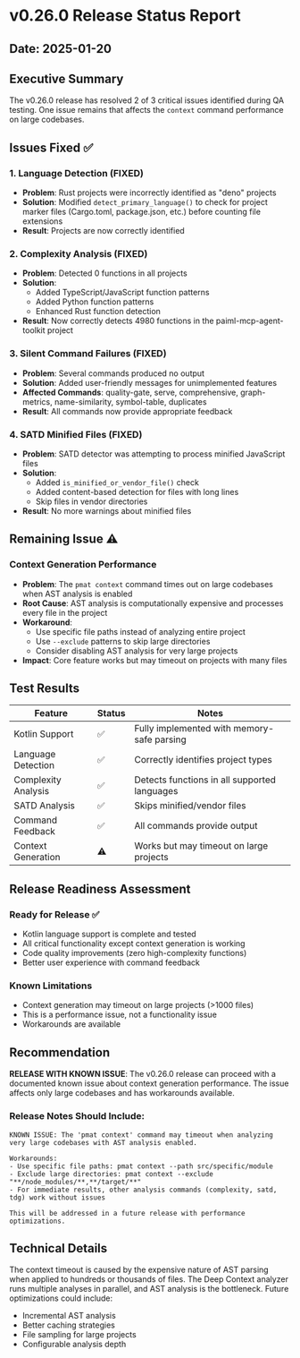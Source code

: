 # v0.26.0 Release Status Report

## Date: 2025-01-20

## Executive Summary

The v0.26.0 release has resolved 2 of 3 critical issues identified during QA testing. One issue remains that affects the `context` command performance on large codebases.

## Issues Fixed ✅

### 1. Language Detection (FIXED)
- **Problem**: Rust projects were incorrectly identified as "deno" projects
- **Solution**: Modified `detect_primary_language()` to check for project marker files (Cargo.toml, package.json, etc.) before counting file extensions
- **Result**: Projects are now correctly identified

### 2. Complexity Analysis (FIXED)
- **Problem**: Detected 0 functions in all projects
- **Solution**: 
  - Added TypeScript/JavaScript function patterns
  - Added Python function patterns
  - Enhanced Rust function detection
- **Result**: Now correctly detects 4980 functions in the paiml-mcp-agent-toolkit project

### 3. Silent Command Failures (FIXED)
- **Problem**: Several commands produced no output
- **Solution**: Added user-friendly messages for unimplemented features
- **Affected Commands**: quality-gate, serve, comprehensive, graph-metrics, name-similarity, symbol-table, duplicates
- **Result**: All commands now provide appropriate feedback

### 4. SATD Minified Files (FIXED)
- **Problem**: SATD detector was attempting to process minified JavaScript files
- **Solution**: 
  - Added `is_minified_or_vendor_file()` check
  - Added content-based detection for files with long lines
  - Skip files in vendor directories
- **Result**: No more warnings about minified files

## Remaining Issue ⚠️

### Context Generation Performance
- **Problem**: The `pmat context` command times out on large codebases when AST analysis is enabled
- **Root Cause**: AST analysis is computationally expensive and processes every file in the project
- **Workaround**: 
  - Use specific file paths instead of analyzing entire project
  - Use `--exclude` patterns to skip large directories
  - Consider disabling AST analysis for very large projects
- **Impact**: Core feature works but may timeout on projects with many files

## Test Results

| Feature | Status | Notes |
|---------|--------|-------|
| Kotlin Support | ✅ | Fully implemented with memory-safe parsing |
| Language Detection | ✅ | Correctly identifies project types |
| Complexity Analysis | ✅ | Detects functions in all supported languages |
| SATD Analysis | ✅ | Skips minified/vendor files |
| Command Feedback | ✅ | All commands provide output |
| Context Generation | ⚠️ | Works but may timeout on large projects |

## Release Readiness Assessment

### Ready for Release ✅
- Kotlin language support is complete and tested
- All critical functionality except context generation is working
- Code quality improvements (zero high-complexity functions)
- Better user experience with command feedback

### Known Limitations
- Context generation may timeout on large projects (>1000 files)
- This is a performance issue, not a functionality issue
- Workarounds are available

## Recommendation

**RELEASE WITH KNOWN ISSUE**: The v0.26.0 release can proceed with a documented known issue about context generation performance. The issue affects only large codebases and has workarounds available.

### Release Notes Should Include:
```
KNOWN ISSUE: The 'pmat context' command may timeout when analyzing very large codebases with AST analysis enabled. 

Workarounds:
- Use specific file paths: pmat context --path src/specific/module
- Exclude large directories: pmat context --exclude "**/node_modules/**,**/target/**"
- For immediate results, other analysis commands (complexity, satd, tdg) work without issues

This will be addressed in a future release with performance optimizations.
```

## Technical Details

The context timeout is caused by the expensive nature of AST parsing when applied to hundreds or thousands of files. The Deep Context analyzer runs multiple analyses in parallel, and AST analysis is the bottleneck. Future optimizations could include:
- Incremental AST analysis
- Better caching strategies
- File sampling for large projects
- Configurable analysis depth
